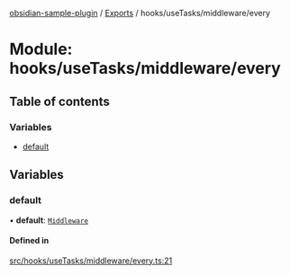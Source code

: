 [obsidian-sample-plugin](../README.md) / [Exports](../modules.md) / hooks/useTasks/middleware/every

# Module: hooks/useTasks/middleware/every

## Table of contents

### Variables

- [default](hooks_useTasks_middleware_every.md#default)

## Variables

### default

• **default**: [`Middleware`](hooks_useTasks_types.md#middleware)

#### Defined in

[src/hooks/useTasks/middleware/every.ts:21](https://github.com/dromse/personal-grind-manager/blob/f78d691/src/hooks/useTasks/middleware/every.ts#L21)
